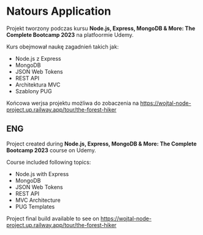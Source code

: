 # Natours Application

Projekt tworzony podczas kursu **Node.js, Express, MongoDB & More: The Complete Bootcamp 2023** na platfoormie Udemy.

Kurs obejmował naukę zagadnień takich jak:
- Node.js z Express
- MongoDB
- JSON Web Tokens
- REST API
- Architektura MVC
- Szablony PUG

Końcowa werjsa projektu możliwa do zobaczenia na https://wojtal-node-project.up.railway.app/tour/the-forest-hiker

## ENG
Project created during **Node.js, Express, MongoDB & More: The Complete Bootcamp 2023** course on Udemy.

Course included following topics:
- Node.js with Express
- MongoDB
- JSON Web Tokens
- REST API
- MVC Architecture
- PUG Templates

Project final build available to see on https://wojtal-node-project.up.railway.app/tour/the-forest-hiker

